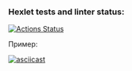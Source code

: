 ### Hexlet tests and linter status:
[![Actions Status](https://github.com/nkamsky/python-project-50/actions/workflows/hexlet-check.yml/badge.svg)](https://github.com/nkamsky/python-project-50/actions)

Пример:

[![asciicast](https://asciinema.org/a/80DRUN8IwwmtX1i0f5dTznHq8.svg)](https://asciinema.org/a/80DRUN8IwwmtX1i0f5dTznHq8)
